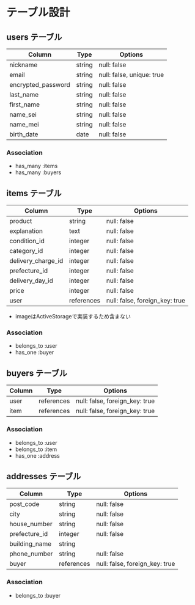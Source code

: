 # テーブル設計

## users テーブル

| Column             | Type   | Options                   |
| ------------------ | ------ | ------------------------- |
| nickname           | string | null: false               |
| email              | string | null: false, unique: true |
| encrypted_password | string | null: false               |
| last_name          | string | null: false               |
| first_name         | string | null: false               |
| name_sei           | string | null: false               | 
| name_mei           | string | null: false               |
| birth_date         | date   | null: false               |

### Association

- has_many :items
- has_many :buyers

## items テーブル

| Column             | Type       | Options                        |
| ------------------ | ---------- | ------------------------------ |
| product            | string     | null: false                    |
| explanation        | text       | null: false                    |
| condition_id       | integer    | null: false                    |
| category_id        | integer    | null: false                    |
| delivery_charge_id | integer    | null: false                    |
| prefecture_id      | integer    | null: false                    |
| delivery_day_id    | integer    | null: false                    |
| price              | integer    | null: false                    |
| user               | references | null: false, foreign_key: true |

  * imageはActiveStorageで実装するため含まない

### Association

- belongs_to :user
- has_one    :buyer

## buyers テーブル

| Column      | Type       | Options                        |
| ----------- | ---------- | ------------------------------ |
| user        | references | null: false, foreign_key: true |
| item        | references | null: false, foreign_key: true |

### Association

- belongs_to :user
- belongs_to :item
- has_one    :address

## addresses テーブル

| Column        | Type       | Options                        |
| ------------- | ---------- | ------------------------------ |
| post_code     | string     | null: false                    |
| city          | string     | null: false                    |
| house_number  | string     | null: false                    |
| prefecture_id | integer    | null: false                    |
| building_name | string     |                                |
| phone_number  | string     | null: false                    |
| buyer         | references | null: false, foreign_key: true |

### Association

- belongs_to :buyer

